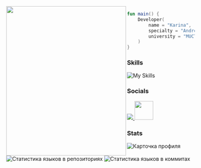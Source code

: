 <img  align="left" src="https://github.com/user-attachments/assets/5c8c22c9-486d-4139-871a-b83707667eee" width="320" height="400"/>

```kotlin
fun main() {
    Developer(
        name = "Karina",
        specialty = "Android",
        university = "MUCTR"
    )
}
```

### Skills
![My Skills](https://skillicons.dev/icons?i=androidstudio,kotlin,java,postgres,cs,figma)

### Socials
<p align="left">
  <a href="https://discord.com/users/7983" target="_blank" rel="noreferrer">
    <img src="https://skillicons.dev/icons?i=discord"/>
  </a>
  <a href="https://t.me/kabrishka" target="_blank" rel="noreferrer">
     <img src="https://user-images.githubusercontent.com/49933115/139837223-bf23d3a9-4638-4e17-994a-ac8678d5f517.png" width="50" height="50"/>
  </a>
</p>

### Stats

![Карточка профиля](http://github-profile-summary-cards.vercel.app/api/cards/profile-details?username=kabrishka&theme=transparent)
![Статистика языков в репозиториях](http://github-profile-summary-cards.vercel.app/api/cards/repos-per-language?username=kabrishka&theme=transparent)
![Статистика языков в коммитах](http://github-profile-summary-cards.vercel.app/api/cards/most-commit-language?username=kabrishka&theme=transparent)
